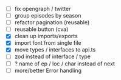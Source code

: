 -   [ ] fix opengraph / twitter
-   [ ] group episodes by season
-   [ ] refactor pagination (reusable)
-   [ ] reusable button (cva)
-   [x] clean up imports/exports
-   [x] import font from single file
-   [x] move types / interfaces to api.ts
-   [ ] zod instead of interface / type
-   [ ] ? name of ep / loc / char instead of next
-   [ ] more/better Error handling
